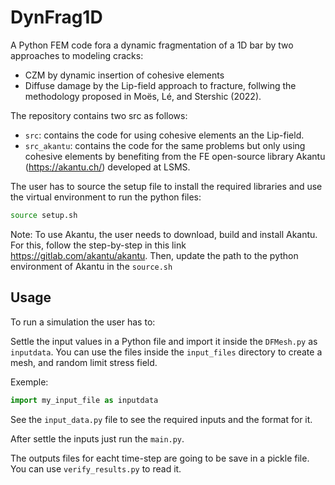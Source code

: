 # DynFrag1D

A Python FEM code fora a dynamic fragmentation of a 1D bar by two approaches to modeling cracks:
- CZM by dynamic insertion of cohesive elements
- Diffuse damage by the Lip-field approach to fracture, follwing the methodology proposed in Moës, Lé, and Stershic  (2022).


The repository contains two src as follows:
- `src`: contains the code for using cohesive elements an the Lip-field.
- `src_akantu`: contains the code for the same problems but only using cohesive elements by benefiting from the FE open-source library Akantu (https://akantu.ch/) developed at LSMS.

The user has to source the setup file to install the required libraries and use the virtual environment to run the python files:
```bash
source setup.sh
```
Note: To use Akantu, the user needs to download, build and install Akantu. For this, follow the step-by-step in this link https://gitlab.com/akantu/akantu. Then, update the path to the python environment of Akantu in the `source.sh`

## Usage

To run a simulation the user has to:

Settle the input values in a Python file and import it inside the `DFMesh.py` as `inputdata`. You can use the files inside the `input_files` directory to create a mesh, and random limit stress field.

Exemple:
```python
import my_input_file as inputdata
```
See the `input_data.py` file to see the required inputs and the format for it.

After settle the inputs just run the `main.py`.

The outputs files for eacht time-step are going to be save in a pickle file. You can use `verify_results.py` to read it.

